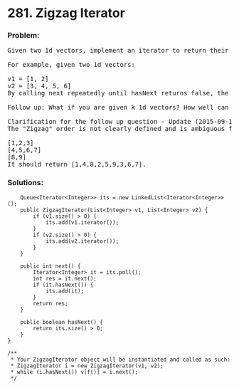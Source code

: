 # 281. Zigzag Iterator

### Problem:

<pre>
Given two 1d vectors, implement an iterator to return their elements alternately.

For example, given two 1d vectors:

v1 = [1, 2]
v2 = [3, 4, 5, 6]
By calling next repeatedly until hasNext returns false, the order of elements returned by next should be: [1, 3, 2, 4, 5, 6].

Follow up: What if you are given k 1d vectors? How well can your code be extended to such cases?

Clarification for the follow up question - Update (2015-09-18):
The "Zigzag" order is not clearly defined and is ambiguous for k > 2 cases. If "Zigzag" does not look right to you, replace "Zigzag" with "Cyclic". For example, given the following input:

[1,2,3]
[4,5,6,7]
[8,9]
It should return [1,4,8,2,5,9,3,6,7].
</pre>

### Solutions:

```javapublic class ZigzagIterator {
    Queue<Iterator<Integer>> its = new LinkedList<Iterator<Integer>>();
    public ZigzagIterator(List<Integer> v1, List<Integer> v2) {
        if (v1.size() > 0) {
            its.add(v1.iterator());
        }
        if (v2.size() > 0) {
            its.add(v2.iterator());
        }
    }

    public int next() {
        Iterator<Integer> it = its.poll();
        int res = it.next();
        if (it.hasNext()) {
            its.add(it);
        }
        return res;
    }

    public boolean hasNext() {
        return its.size() > 0;
    }
}

/**
 * Your ZigzagIterator object will be instantiated and called as such:
 * ZigzagIterator i = new ZigzagIterator(v1, v2);
 * while (i.hasNext()) v[f()] = i.next();
 */
```
